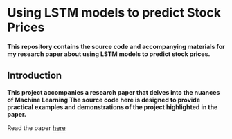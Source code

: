 # Using LSTM models to predict Stock Prices

**This repository contains the source code and accompanying materials for my research paper about using LSTM models to predict stock prices.**

## Introduction

**This project accompanies a research paper that delves into the nuances of Machine Learning The source code here is designed to provide practical examples and demonstrations of the project highlighted in the paper.**

Read the paper [here](https://www.techrxiv.org/users/691498/articles/682179-using-machine-learning-to-predict-the-future-of-stock-prices)
